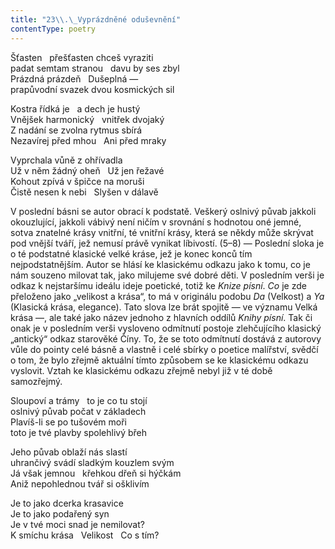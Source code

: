 ```yaml
---
title: "23\\.\_Vyprázdněné oduševnění"
contentType: poetry
---
```


<section>

Šťasten   přešťasten chceš vyraziti  
padat semtam stranou   davu by ses zbyl  
Prázdná prázdeň   Dušeplná —  
prapůvodní svazek dvou kosmických sil

</section>

<section>

Kostra řídká je   a dech je hustý  
Vnějšek harmonický   vnitřek dvojaký  
Z nadání se zvolna rytmus sbírá  
Nezavírej před mhou   Ani před mraky

</section>

<section>

Vyprchala vůně z ohřívadla  
Už v něm žádný oheň   Už jen řežavé  
Kohout zpívá v špičce na moruši  
Čistě nesen k nebi   Slyšen v dálavě

</section>


<section>

V poslední básni se autor obrací k podstatě. Veškerý oslnivý půvab jakkoli okouzlující, jakkoli vábivý není ničím v srovnání s hodnotou oné jemné, sotva znatelné krásy vnitřní, té vnitřní krásy, která se někdy může skrývat pod vnější tváří, jež nemusí právě vynikat líbivostí. (5–8) — Poslední sloka je o té podstatné klasické velké kráse, jež je konec konců tím nejpodstatnějším. Autor se hlásí ke klasickému odkazu jako k tomu, co je nám souzeno milovat tak, jako milujeme své dobré děti. V posledním verši je odkaz k nejstaršímu ideálu ideje poetické, totiž ke _Knize_ _písní_. _Co_ je zde přeloženo jako „velikost a krása“, to má v originálu podobu _Da_ (Velkost) a _Ya_ (Klasická krása, elegance). Tato slova lze brát spojitě — ve významu Velká krása —, ale také jako název jednoho z hlavních oddílů _Knihy_ _písní_. Tak či onak je v posledním verši vysloveno odmítnutí postoje zlehčujícího klasický „antický“ odkaz starověké Číny. To, že se toto odmítnutí dostává z autorovy vůle do pointy celé básně a vlastně i celé sbírky o poetice malířství, svědčí o tom, že bylo zřejmě aktuální tímto způsobem se ke klasickému odkazu vyslovit. Vztah ke klasickému odkazu zřejmě nebyl již v té době samozřejmý.

</section>

<section>

Sloupoví a trámy   to je co tu stojí  
oslnivý půvab počat v základech  
Plavíš-li se po tušovém moři  
toto je tvé plavby spolehlivý břeh

</section>

<section>

Jeho půvab oblaží nás slastí  
uhrančivý svádí sladkým kouzlem svým  
Já však jemnou   křehkou dřeň si hýčkám  
Aniž nepohlednou tvář si ošklivím

</section>

<section>

Je to jako dcerka krasavice  
Je to jako podařený syn  
Je v tvé moci snad je nemilovat?  
K smíchu krása   Velikost   Co s tím?

</section>
